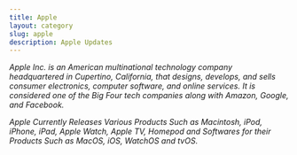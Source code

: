 ```yaml
---
title: Apple
layout: category
slug: apple
description: Apple Updates
---
```


_Apple Inc. is an American multinational technology company headquartered in Cupertino, California, that designs, develops, and sells consumer electronics, computer software, and online services. It is considered one of the Big Four tech companies along with Amazon, Google, and Facebook._

_Apple Currently Releases Various Products Such as Macintosh, iPod, iPhone, iPad, Apple Watch, Apple TV, Homepod and Softwares for their Products Such as MacOS, iOS, WatchOS and tvOS._
